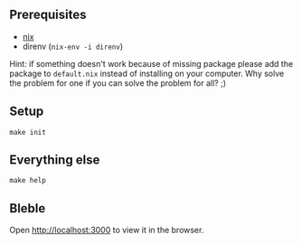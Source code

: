 ## Prerequisites
- [nix](https://nixos.org/nix/manual/#chap-installation)
- direnv (`nix-env -i direnv`)

Hint: if something doesn't work because of missing package please add the package to `default.nix` instead of installing on your computer. Why solve the problem for one if you can solve the problem for all? ;)

## Setup
```
make init
```

## Everything else
```
make help
```

## Bleble
Open [http://localhost:3000](http://localhost:3000) to view it in the browser.
